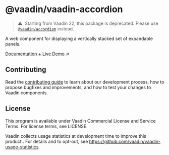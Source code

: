 # @vaadin/vaadin-accordion

> ⚠️&nbsp; Starting from Vaadin 22, this package is deprecated.
> Please use [`@vaadin/accordion`](https://www.npmjs.com/package/@vaadin/accordion) instead.

A web component for displaying a vertically stacked set of expandable panels.

[Documentation + Live Demo ↗](https://vaadin.com/docs/latest/ds/components/accordion)

## Contributing

Read the [contributing guide](https://vaadin.com/docs/latest/guide/contributing/overview) to learn about our development process, how to propose bugfixes and improvements, and how to test your changes to Vaadin components.

## License

This program is available under Vaadin Commercial License and Service Terms. For license terms, see LICENSE.

Vaadin collects usage statistics at development time to improve this product..
For details and to opt-out, see https://github.com/vaadin/vaadin-usage-statistics.
